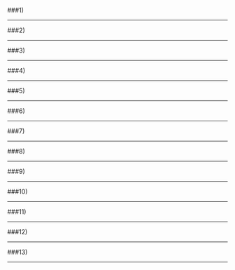 ###1)
***
###2)
***
###3)
***
###4)
***
###5)
***
###6)
***
###7)
***
###8)
***
###9)
***
###10)
***
###11)
***
###12)
***
###13)
***